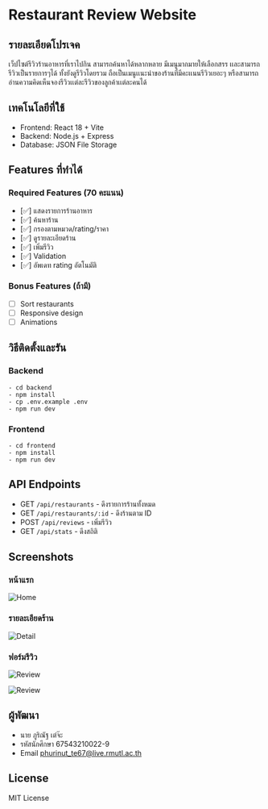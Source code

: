 # Restaurant Review Website

## รายละเอียดโปรเจค
เว็ปไซต์รีวิวร้านอาหารที่เราไปกิน สามารถค้นหาได้หลากหลาย มีเมนูมากมายให้เลือกสรร เเละสามารถรีวิวเป็นรายการๆได้
ทั้งยังดูรีวิวโดยรวม ถือเป็นเมนูเเนะนำของร้านที่มีคะเเนนรีวิวเยอะๆ หรือสามารถอ่านความคิดเห็นจองรีวิวเเต่ละรีวิวของลูกค้าเเต่ละคนได้

## เทคโนโลยีที่ใช้
- Frontend: React 18 + Vite
- Backend: Node.js + Express
- Database: JSON File Storage

## Features ที่ทำได้
### Required Features (70 คะแนน)
- [✅] แสดงรายการร้านอาหาร
- [✅] ค้นหาร้าน
- [✅] กรองตามหมวด/rating/ราคา
- [✅] ดูรายละเอียดร้าน
- [✅] เพิ่มรีวิว
- [✅] Validation
- [✅] อัพเดท rating อัตโนมัติ

### Bonus Features (ถ้ามี)
- [ ] Sort restaurants
- [ ] Responsive design
- [ ] Animations

## วิธีติดตั้งและรัน

### Backend
```
- cd backend
- npm install
- cp .env.example .env
- npm run dev
```

### Frontend
```
- cd frontend
- npm install
- npm run dev
```

## API Endpoints
- GET `/api/restaurants` - ดึงรายการร้านทั้งหมด
- GET `/api/restaurants/:id` - ดึงร้านตาม ID
- POST `/api/reviews` - เพิ่มรีวิว
- GET `/api/stats` - ดึงสถิติ

## Screenshots
### หน้าแรก
![Home](screenshots/home.png)

### รายละเอียดร้าน
![Detail](screenshots/detail.png)

### ฟอร์มรีวิว
![Review](screenshots/review-form.png)

![Review](screenshots/review-form.png)

## ผู้พัฒนา
- นาย ภูริณัฐ เต๋จ๊ะ
- รหัสนักศึกษา 67543210022-9
- Email phurinut_te67@live.rmutl.ac.th

## License
MIT License